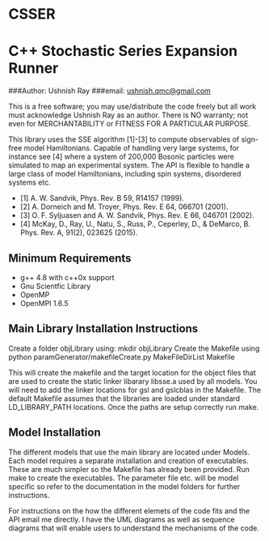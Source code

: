 # CSSER
C++ Stochastic Series Expansion Runner
======================================
###Author: Ushnish Ray
###email: ushnish.qmc@gmail.com

This is a free software; you may use/distribute the code freely but all work must acknowledge Ushnish Ray as an author.
There is NO warranty; not even for MERCHANTABILITY or FITNESS FOR A PARTICULAR PURPOSE.

This library uses the SSE algorithm [1]-[3] to compute observables of sign-free model Hamiltonians. Capable of handling very large systems, for instance see [4] where a system of 200,000 Bosonic particles were simulated to map an
experimental system. The API is flexible to handle a large class of model Hamiltonians, including spin systems, 
disordered systems etc.

* [1] A. W. Sandvik, Phys. Rev. B 59, R14157 (1999). 
* [2] A. Dorneich and M. Troyer, Phys. Rev. E 64, 066701 (2001). 
* [3] O. F. Syljuasen and A. W. Sandvik, Phys. Rev. E 66, 046701 (2002).
* [4] McKay, D., Ray, U., Natu, S., Russ, P., Ceperley, D., & DeMarco, B. Phys. Rev. A, 91(2), 023625 (2015).

Minimum Requirements
--------------------
* g++ 4.8 with c++0x support
* Gnu Scientfic Library 
* OpenMP
* OpenMPI 1.6.5

Main Library Installation Instructions
--------------------------------------
Create a folder objLibrary using: mkdir objLibrary
Create the Makefile using
python paramGenerator/makefileCreate.py MakeFileDirList Makefile

This will create the makefile and the target location for the object files that are used to create the static linker libarary libsse.a used by all models. You will need to add the linker locations for gsl and gslcblas in the Makefile. The default Makefile assumes that the libraries are loaded under standard LD_LIBRARY_PATH locations. Once the paths are setup correctly run make. 

Model Installation
------------------
The different models that use the main library are located under Models. Each model requires a separate installation and creation of executables. These are much simpler so the Makefile has already been provided. Run make to create the executables. The parameter file etc. will be model specific so refer to the documentation in the model folders for further instructions. 

For instructions on the how the different elemets of the code fits and the API email me directly. I have the UML diagrams as well as sequence diagrams that will enable users to understand the mechanisms of the code. 
